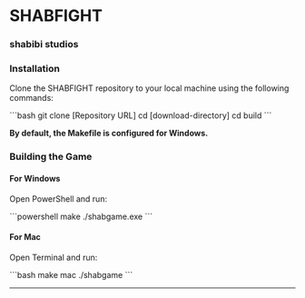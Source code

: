 # SHABFIGHT
### shabibi studios

### Installation

Clone the SHABFIGHT repository to your local machine using the following commands:

\```bash
git clone [Repository URL]
cd [download-directory]
cd build
\```

**By default, the Makefile is configured for Windows.**

### Building the Game

#### For Windows

Open PowerShell and run:

\```powershell
make
./shabgame.exe
\```

#### For Mac

Open Terminal and run:

\```bash
make mac
./shabgame
\```

---

